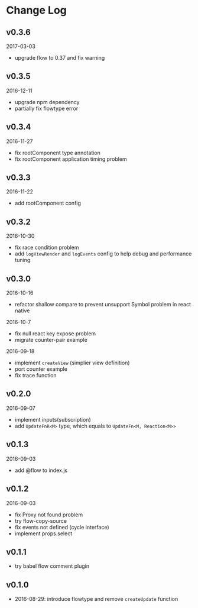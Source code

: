 # Change Log

## v0.3.6

2017-03-03

- upgrade flow to 0.37 and fix warning

## v0.3.5

2016-12-11

- upgrade npm dependency
- partially fix flowtype error

## v0.3.4

2016-11-27

- fix rootComponent type annotation
- fix rootComponent application timing problem

## v0.3.3

2016-11-22

- add rootComponent config

## v0.3.2

2016-10-30

- fix race condition problem
- add `logViewRender` and `logEvents` config to help debug and performance tuning

## v0.3.0

2016-10-16

- refactor shallow compare to prevent unsupport Symbol problem in react native

2016-10-7

- fix null react key expose problem
- migrate counter-pair example


2016-09-18

- implement `createView` (simplier view definition)
- port counter example
- fix trace function

## v0.2.0

2016-09-07

- implement inputs(subscription)
- add `UpdateFnR<M>` type, which equals to `UpdateFn<M, Reaction<M>>`

## v0.1.3

2016-09-03

- add @flow to index.js

## v0.1.2

2016-09-03

- fix Proxy not found problem
- try flow-copy-source
- fix events not defined (cycle interface)
- implement props.select

## v0.1.1

- try babel flow comment plugin

## v0.1.0

- 2016-08-29: introduce flowtype and remove `createUpdate` function

